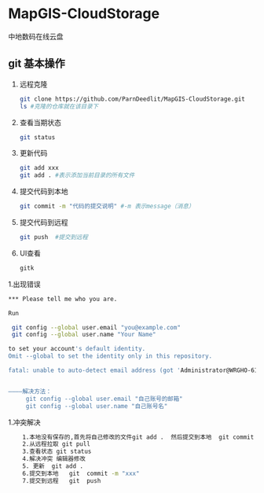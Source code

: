 # MapGIS-CloudStorage
中地数码在线云盘


## git 基本操作

1. 远程克隆
    ``` sh
    git clone https://github.com/ParnDeedlit/MapGIS-CloudStorage.git
    ls #克隆的仓库就在该目录下
    ```
1. 查看当期状态
    ``` sh
    git status
    ```
1. 更新代码
    ``` sh
    git add xxx
    git add . #表示添加当前目录的所有文件
    ```

1. 提交代码到本地
    ``` sh
    git commit -m "代码的提交说明" #-m 表示message（消息）
    ```
1. 提交代码到远程
    ``` sh
    git push  #提交到远程
    ```
1. UI查看
    ``` sh
    gitk
    ```

1.出现错误
 ``` sh
*** Please tell me who you are.

Run

  git config --global user.email "you@example.com"
  git config --global user.name "Your Name"

to set your account's default identity.
Omit --global to set the identity only in this repository.

fatal: unable to auto-detect email address (got 'Administrator@WRGHO-612262158.(none)')


————解决方法：
      git config --global user.email "自己账号的邮箱"
      git config --global user.name "自己账号名"
  ```

1.冲突解决
```sh
    1.本地没有保存的,首先将自己修改的文件git add .  然后提交到本地  git commit -m "xxx"
    2.从远程拉取 git pull
    3.查看状态 git status
    4.解决冲突 编辑器修改
    5. 更新  git add .
    6.提交到本地   git  commit -m "xxx"
    7.提交到远程   git  push
````
